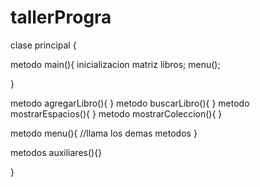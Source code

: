 # tallerProgra

clase principal {

metodo main(){ inicializacion matriz libros; menu();

}

metodo agregarLibro(){ } metodo buscarLibro(){ } metodo mostrarEspacios(){ } metodo mostrarColeccion(){ }

metodo menu(){ //llama los demas metodos }

metodos auxiliares(){}

}
